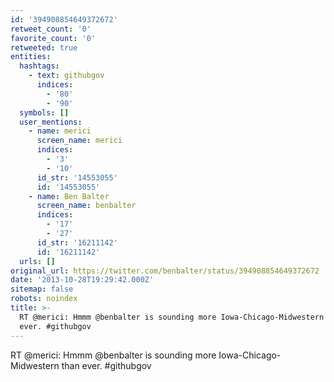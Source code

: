 ```yaml
---
id: '394908854649372672'
retweet_count: '0'
favorite_count: '0'
retweeted: true
entities:
  hashtags:
    - text: githubgov
      indices:
        - '80'
        - '90'
  symbols: []
  user_mentions:
    - name: merici
      screen_name: merici
      indices:
        - '3'
        - '10'
      id_str: '14553055'
      id: '14553055'
    - name: Ben Balter
      screen_name: benbalter
      indices:
        - '17'
        - '27'
      id_str: '16211142'
      id: '16211142'
  urls: []
original_url: https://twitter.com/benbalter/status/394908854649372672
date: '2013-10-28T19:29:42.000Z'
sitemap: false
robots: noindex
title: >-
  RT @merici: Hmmm @benbalter is sounding more Iowa-Chicago-Midwestern than
  ever. #githubgov
---
```


RT @merici: Hmmm @benbalter is sounding more Iowa-Chicago-Midwestern than ever. #githubgov